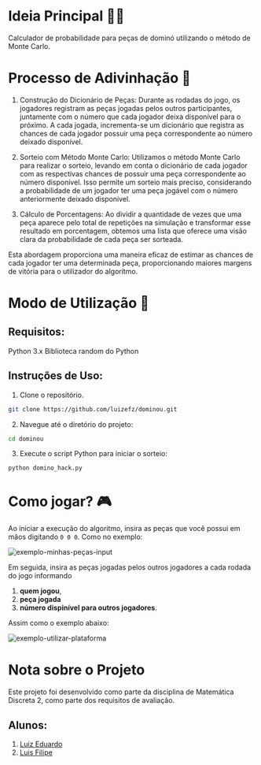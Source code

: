 # Ideia Principal 👨‍💻

Calculador de probabilidade para peças de dominó utilizando o método de Monte Carlo.


# Processo de Adivinhação 🔮

1. Construção do Dicionário de Peças:
Durante as rodadas do jogo, os jogadores registram as peças jogadas pelos outros participantes, juntamente com o número que cada jogador deixa disponível para o próximo. A cada jogada, incrementa-se um dicionário que registra as chances de cada jogador possuir uma peça correspondente ao número deixado disponível.

2. Sorteio com Método Monte Carlo:
Utilizamos o método Monte Carlo para realizar o sorteio, levando em conta o dicionário de cada jogador com as respectivas chances de possuir uma peça correspondente ao número disponível. Isso permite um sorteio mais preciso, considerando a probabilidade de um jogador ter uma peça jogável com o número anteriormente deixado disponível.

3. Cálculo de Porcentagens:
Ao dividir a quantidade de vezes que uma peça aparece pelo total de repetições na simulação e transformar esse resultado em porcentagem, obtemos uma lista que oferece uma visão clara da probabilidade de cada peça ser sorteada.

Esta abordagem proporciona uma maneira eficaz de estimar as chances de cada jogador ter uma determinada peça, proporcionando maiores margens de vitória para o utilizador do algorítmo.

# Modo de Utilização 🚀

## Requisitos:
Python 3.x
Biblioteca random do Python

## Instruções de Uso:

1. Clone o repositório.

```bash
git clone https://github.com/luizefz/dominou.git
```

2. Navegue até o diretório do projeto:

```bash
cd dominou
```

3. Execute o script Python para iniciar o sorteio:

```bash
python domino_hack.py 
```

# Como jogar? 🎮

Ao iniciar a execução do algoritmo, insira as peças que você possui em mãos digitando `0 0 0`. Como no exemplo:

![exemplo-minhas-peças-input](https://github.com/Luizefz/dominou/assets/67990430/c1ece647-0f51-4d90-b2cf-136911bee7e1)

Em seguida, insira as peças jogadas pelos outros jogadores a cada rodada do jogo informando 

1. **quem jogou**,
2. **peça jogada**
3. **número dispinível para outros jogadores**.
   
Assim como o exemplo abaixo:

![exemplo-utilizar-plataforma](https://github.com/Luizefz/dominou/assets/67990430/dde0bffa-d1fb-425e-b838-67c628761380)


# Nota sobre o Projeto 
Este projeto foi desenvolvido como parte da disciplina de Matemática Discreta 2, como parte dos requisitos de avaliação.

## Alunos:
1. [Luiz Eduardo](https://github.com/Luizefz)
2. [Luis Filipe](https://github.com/LuisFilipeOliveiraSantos)